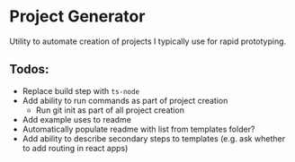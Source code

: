 # Project Generator

Utility to automate creation of projects I typically use for rapid prototyping.

## Todos:
* Replace build step with `ts-node`
* Add ability to run commands as part of project creation
  * Run git init as part of all project creation
* Add example uses to readme
* Automatically populate readme with list from templates folder?
* Add ability to describe secondary steps to templates (e.g. ask whether to add routing in react apps)